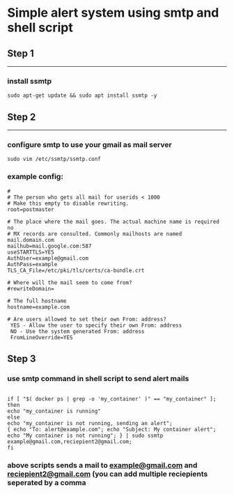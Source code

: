 # Simple alert system using smtp and shell script

## Step 1
-------------------

### install ssmtp

```sudo apt-get update && sudo apt install ssmtp -y```

## Step 2
------------------

### configure smtp to use your gmail as mail server

```sudo vim /etc/ssmtp/ssmtp.conf```

### example config:

```# Config file for sSMTP sendmail
#
# The person who gets all mail for userids < 1000
# Make this empty to disable rewriting.
root=postmaster

# The place where the mail goes. The actual machine name is required no 
# MX records are consulted. Commonly mailhosts are named mail.domain.com
mailhub=mail.google.com:587
useSTARTTLS=YES
AuthUser=example@gmail.com
AuthPass=example
TLS_CA_File=/etc/pki/tls/certs/ca-bundle.crt

# Where will the mail seem to come from?
#rewriteDomain=

# The full hostname
hostname=example.com

# Are users allowed to set their own From: address?
 YES - Allow the user to specify their own From: address
 NO - Use the system generated From: address
 FromLineOverride=YES
 ```
 
 ## Step 3
 
 ### use smtp command in shell script to send alert mails
 
 ```#!/bin/bash  

if [ "$( docker ps | grep -o 'my_container' )" == "my_container" ];
then
echo "my_container is running"
else
echo "my_container is not running, sending an alert";
{ echo "To: alert@example.com"; echo "Subject: My container alert"; echo "My container is not running"; } | sudo ssmtp example@gmail.com,reciepient2@gmail.com;
fi
```
### above scripts sends a mail to example@gmail.com and reciepient2@gmail.com (you can add multiple reciepients seperated by a comma

